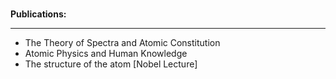 </br>
<p><strong> Publications: </strong></p>
<hr>
<ul>


 <li><a target="_blank" href="https://github.com/manjunath5496/Niels-Bohr-Publications/blob/master/tst(13).pdf" style="text-decoration:none;">The Theory of Spectra and Atomic Constitution</a></li>
                            
 <li><a target="_blank" href="https://github.com/manjunath5496/Niels-Bohr-Publications/blob/master/tst(14).pdf" style="text-decoration:none;">Atomic Physics and Human Knowledge</a></li>
 <li><a target="_blank" href="https://github.com/manjunath5496/Niels-Bohr-Publications/blob/master/tst(213).pdf" style="text-decoration:none;">The structure of the atom [Nobel Lecture]</a></li>   
                           
</ul>

</br>
